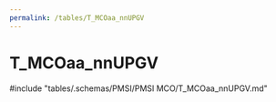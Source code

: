 ```yaml
---
permalink: /tables/T_MCOaa_nnUPGV
---
```

# T_MCOaa_nnUPGV

<!-- ATTENTION : Ne pas supprimer ou modifier la ligne ci-dessous -->
#include "tables/.schemas/PMSI/PMSI MCO/T_MCOaa_nnUPGV.md"
<!-- ATTENTION : Ne pas supprimer ou modifier la ligne ci-dessus -->
